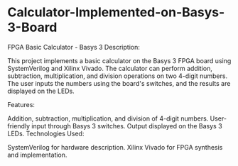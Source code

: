 # Calculator-Implemented-on-Basys-3-Board
FPGA Basic Calculator - Basys 3
Description:

This project implements a basic calculator on the Basys 3 FPGA board using SystemVerilog and Xilinx Vivado. The calculator can perform addition, subtraction, multiplication, and division operations on two 4-digit numbers. The user inputs the numbers using the board's switches, and the results are displayed on the LEDs.

Features:

Addition, subtraction, multiplication, and division of 4-digit numbers.
User-friendly input through Basys 3 switches.
Output displayed on the Basys 3 LEDs.
Technologies Used:

SystemVerilog for hardware description.
Xilinx Vivado for FPGA synthesis and implementation.

